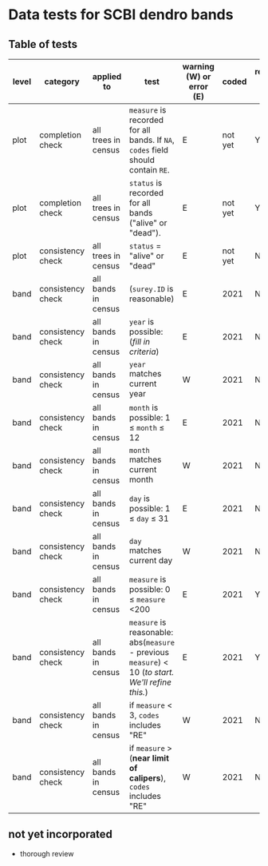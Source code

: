 # Data tests for SCBI dendro bands

## Table of tests 

level | category | applied to | test  | warning (W) or error (E) | coded | requires field fix? | auto fix (when applicable)
----  | ---- | ----  | ----  | ---- | ---- | ---- | ---- 
plot | completion check | all trees in census | `measure` is recorded for all bands. If `NA`, `codes` field should contain `RE`. |  E | not yet | Y | NA 
plot | completion check | all trees in census | `status` is recorded for all bands ("alive" or "dead"). |  E | not yet | Y | NA 
plot | consistency check | all trees in census | `status` = "alive" or "dead" |  E | not yet | N | NA 
band | consistency check | all bands in census | (`surey.ID` is reasonable) | E | 2021 | N | ?
band | consistency check | all bands in census | `year` is possible: (*fill in criteria*) | E | 2021 | N | ?
band | consistency check | all bands in census | `year` matches current year | W | 2021 | N | ?
band | consistency check | all bands in census | `month` is possible: 1 ≤ `month` ≤ 12 | E | 2021 | N | ?
band | consistency check | all bands in census | `month` matches current month | W | 2021 | N | ?
band | consistency check | all bands in census | `day` is possible: 1 ≤ `day` ≤ 31 | E | 2021 | N | ?
band | consistency check | all bands in census | `day` matches current day | W | 2021 | N | ?
band | consistency check | all bands in census | `measure` is possible: 0 ≤ `measure` <200 | E | 2021 | Y | NA
band | consistency check | all bands in census | `measure` is reasonable: abs(`measure` - previous `measure`) < 10 (*to start. We'll refine this.*) | E | 2021 | Y | NA
band | consistency check | all bands in census | if `measure` < 3, `codes` includes "RE" | W | 2021 | N | add "RE" to codes
band | consistency check | all bands in census | if `measure` > (**near limit of calipers**), `codes` includes "RE" | W | 2021 | N | add "RE" to codes



## not yet incorporated
- thorough review

